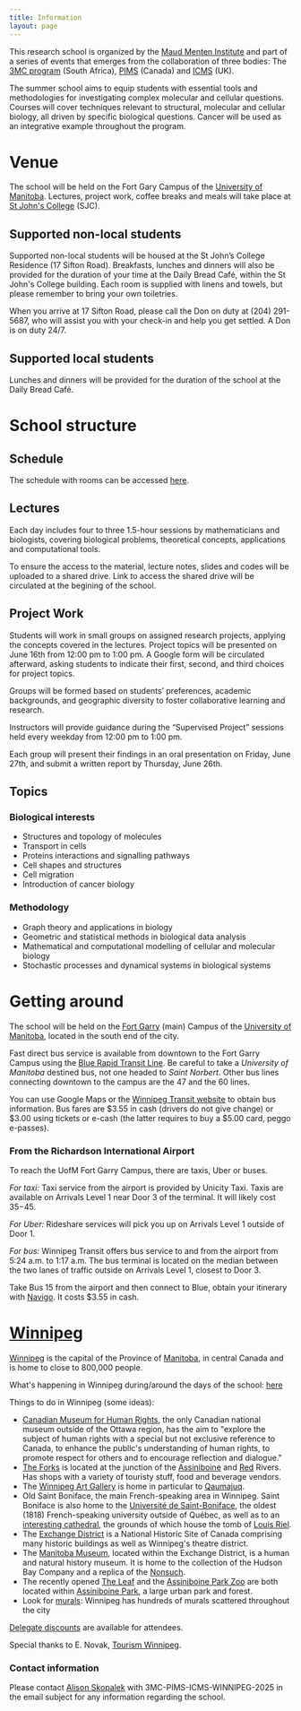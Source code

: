 ```yaml
---
title: Information
layout: page
---
```




This research school is organized by the [Maud Menten Institute](https://maudmenteninstitute.org/) and  part of a series of events that emerges from the collaboration of three bodies: The [3MC program](https://natural-sciences.nwu.ac.za/paa/3MC) (South Africa), [PIMS](https://www.pims.math.ca/) (Canada) and [ICMS](https://www.icms.org.uk/) (UK). 


The summer school aims to equip students with essential tools and methodologies for investigating complex molecular and cellular questions. Courses will cover techniques relevant to structural, molecular and cellular biology, all driven by specific biological questions.  Cancer will be used as an integrative example throughout the program.


# Venue

The school will be held on the Fort Gary Campus of the [University of Manitoba](https://umanitoba.ca/). Lectures, project work, coffee breaks and meals will take place at [St John's College](https://umanitoba.ca/st-johns-college/) (SJC).

## Supported non-local students
Supported non-local students will be housed at the St John’s College Residence (17 Sifton Road). Breakfasts, lunches and dinners will also be provided for the duration of your time at the Daily Bread Café, within the St John's College building. Each room is supplied with linens and towels, but please remember to bring your own toiletries.

When you arrive at 17 Sifton Road, please call the Don on duty at (204) 291-5687, who will assist you with your check-in and help you get settled. A Don is on duty 24/7.



## Supported local students
Lunches and dinners will be provided for the duration of the school at the Daily Bread Café.

# School structure

## Schedule

The schedule with rooms can be accessed [here](https://julien-arino.github.io/3MC-PIMS-ICMS-Winnipeg-2025/schedule).

## Lectures
Each day includes four to three 1.5-hour sessions by mathematicians and biologists, covering biological problems, theoretical concepts, applications and computational tools. 

To ensure the access to the material, lecture notes, slides and codes will be uploaded to a shared drive. Link to access the shared drive will be circulated at the begining of the school.

## Project Work
Students will work in small groups on assigned research projects, applying the concepts covered in the lectures. Project topics will be presented on June 16th from 12:00 pm to 1:00 pm. A Google form will be circulated afterward, asking students to indicate their first, second, and third choices for project topics.

Groups will be formed based on students’ preferences, academic backgrounds, and geographic diversity to foster collaborative learning and research.

Instructors will provide guidance during the “Supervised Project” sessions held every weekday from 12:00 pm to 1:00 pm.

Each group will present their findings in an oral presentation on Friday, June 27th, and submit a written report by Thursday, June 26th.

## Topics
### Biological interests
* Structures and topology of molecules
* Transport in cells
* Proteins interactions and signalling pathways 
* Cell shapes and structures 
* Cell migration
* Introduction of cancer biology

### Methodology 
* Graph theory and applications in biology
* Geometric and statistical methods in biological data analysis 
* Mathematical and computational modelling of cellular and molecular biology
* Stochastic processes and dynamical systems in biological systems 
 

# Getting around

The school will be held on the [Fort Garry](https://umanitoba.ca/about-um/our-campuses) (main) Campus of the [University of Manitoba](https://umanitoba.ca/), located in the south end of the city.  

Fast direct bus service is available from downtown to the Fort Garry Campus using the [Blue Rapid Transit Line](https://info.winnipegtransit.com/en/service/blue-rapid-transit/). Be careful to take a *University of Manitoba* destined bus, not one headed to *Saint Norbert*. 
Other bus lines connecting downtown to the campus are the 47 and the 60 lines.

You can use Google Maps or the [Winnipeg Transit website](https://winnipegtransit.com/navigo?mode=depart_after&dateTime=now) to obtain bus information. Bus fares are $3.55 in cash (drivers do not give change) or $3.00 using tickets or e-cash (the latter requires to buy a $5.00 card, peggo e-passes).


### From the Richardson International Airport
To reach the UofM Fort Garry Campus, there are taxis, Uber or buses.

*For taxi:* Taxi service from the airport is provided by Unicity Taxi. Taxis are available on Arrivals Level 1 near Door 3 of the terminal. It will likely cost $35-$45.

*For Uber:* Rideshare services will pick you up on Arrivals Level 1 outside of Door 1.

*For bus:* Winnipeg Transit offers bus service to and from the airport from 5:24 a.m. to 1:17 a.m. The bus terminal is located on the median between the two lanes of traffic outside on Arrivals Level 1, closest to Door 3. 

Take Bus 15 from the airport and then connect to Blue, obtain your itinerary with [Navigo](https://winnipegtransit.com/navigo/results?origin=monuments/9097&destination=monuments/940&mode=depart_after&dateTime=2025-06-06T14:50:30.528Z). It costs $3.55 in cash.


# [Winnipeg](https://www.meetingswinnipeg.com/conference/3mc-pims-idms-icms-summer-school)

[Winnipeg](https://en.wikipedia.org/wiki/Winnipeg) is the capital of the Province of [Manitoba](https://en.wikipedia.org/wiki/Manitoba), in central Canada and is home to close to 800,000 people.

What's happening in Winnipeg during/around the days of the school: [here](https://www.meetingswinnipeg.com/conference/conference-events)

Things to do in Winnipeg (some ideas):
- [Canadian Museum for Human Rights](https://humanrights.ca/), the only Canadian national museum outside of the Ottawa region, has the aim to "explore the subject of human rights with a special but not exclusive reference to Canada, to enhance the public's understanding of human rights, to promote respect for others and to encourage reflection and dialogue."
- [The Forks](https://www.theforks.com/) is located at the junction of the [Assiniboine](https://en.wikipedia.org/wiki/Assiniboine_River) and [Red](https://en.wikipedia.org/wiki/Red_River_of_the_North) Rivers. Has shops with a variety of touristy stuff, food and beverage vendors.
- The [Winnipeg Art Gallery](https://www.wag.ca/) is home in particular to [Qaumajuq](https://www.wag.ca/about/qaumajuq/).
- Old Saint Boniface, the main French-speaking area in Winnipeg. Saint Boniface is also home to the [Université de Saint-Boniface](https://ustboniface.ca/), the oldest (1818) French-speaking university outside of Québec, as well as to an [interesting cathedral](https://en.wikipedia.org/wiki/Saint_Boniface_Cathedral), the grounds of which house the tomb of [Louis Riel](https://en.wikipedia.org/wiki/Louis_Riel).
- The [Exchange District](https://www.exchangedistrict.org/) is a National Historic Site of Canada comprising many historic buildings as well as Winnipeg's theatre district.
- The [Manitoba Museum](https://manitobamuseum.ca/), located within the Exchange District, is a human and natural history museum. It is home to the collection of the Hudson Bay Company and a replica of the [Nonsuch](https://www.hbcheritage.ca/things/technology/the-nonsuch).
- The recently opened [The Leaf](https://www.assiniboinepark.ca/leaf/lifegrows) and the [Assiniboine Park Zoo](https://www.assiniboinepark.ca/zoo/visit/hours-and-rates) are both located within [Assiniboine Park](https://www.assiniboinepark.ca/), a large urban park and forest.
- Look for [murals](https://themuralsofwinnipeg.com): Winnipeg has hundreds of murals scattered throughout the city

[Delegate discounts](https://www.meetingswinnipeg.com/service-your-meeting/delegate-discounts) are available for attendees.

Special thanks to E. Novak, [Tourism Winnipeg](https://www.tourismwinnipeg.com/).


### Contact information
Please contact [Alison Skopalek](mailto:Alison.Skopalek@umanitoba.ca) with 3MC-PIMS-ICMS-WINNIPEG-2025 in the email subject for any information regarding the school.

  